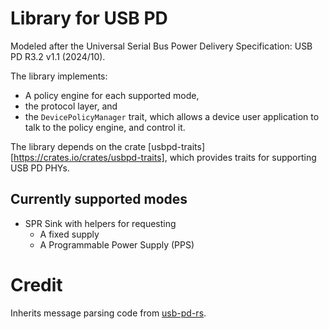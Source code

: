 # Library for USB PD

Modeled after the Universal Serial Bus Power Delivery Specification: USB PD R3.2 v1.1 (2024/10).

The library implements:

- A policy engine for each supported mode,
- the protocol layer, and
- the `DevicePolicyManager` trait, which allows a device user application to talk to the policy engine, and control it.


The library depends on the crate [usbpd-traits][https://crates.io/crates/usbpd-traits], which provides traits for supporting
USB PD PHYs.

## Currently supported modes

- SPR Sink with helpers for requesting
  - A fixed supply
  - A Programmable Power Supply (PPS)

# Credit

Inherits message parsing code from [usb-pd-rs](https://github.com/fmckeogh/usb-pd-rs).

